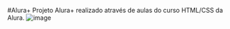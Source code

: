 #Alura+
Projeto Alura+ realizado através de aulas do curso HTML/CSS da Alura.
![image](https://github.com/user-attachments/assets/8267e20b-2cdd-41eb-b72d-0af3d21a7f0c)
